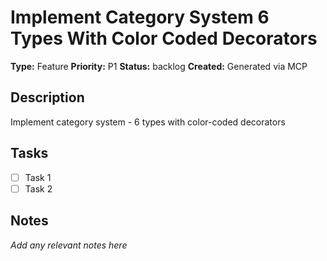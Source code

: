 # Implement Category System 6 Types With Color Coded Decorators

**Type:** Feature
**Priority:** P1
**Status:** backlog
**Created:** Generated via MCP

## Description
Implement category system - 6 types with color-coded decorators

## Tasks
- [ ] Task 1
- [ ] Task 2

## Notes
*Add any relevant notes here*
